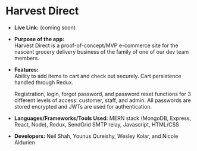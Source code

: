 # Harvest Direct

* **Live Link:**
(coming soon)

* **Purpose of the app:** <br/>
    Harvest Direct is a proof-of-concept/MVP e-commerce site for the nascent grocery delivery business of the family of one of our dev team members.


* **Features:** <br/>
    Ability to add items to cart and check out securely. Cart persistence handled through Redux.
    
    Registration, login, forgot password, and password reset functions for 3 different levels of access: customer, staff, and admin. All passwords are stored encrypted and JWTs are used for authentication.

* **Languages/Frameworks/Tools Used:**
MERN stack (MongoDB, Express, React, Node), Redux, SendGrid SMTP relay, Javascript, HTML/CSS

* **Developers:** 
Neil Shah, Younus Qureishy, Wesley Kolar, and Nicole Aldurien

